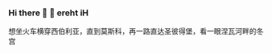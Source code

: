 ### Hi there 👋 👋 ereht iH
想坐火车横穿西伯利亚，直到莫斯科，再一路直达圣彼得堡，看一眼涅瓦河畔的冬宫
<!--
**shudorcl/shudorcl** is a ✨ _special_ ✨ repository because its `README.md` (this file) appears on your GitHub profile.

Here are some ideas to get you started:

- 🔭 I’m currently working on ...
- 🌱 I’m currently learning ...
- 👯 I’m looking to collaborate on ...
- 🤔 I’m looking for help with ...
- 💬 Ask me about ...
- 📫 How to reach me: ...
- 😄 Pronouns: ...
- ⚡ Fun fact: ...
-->
